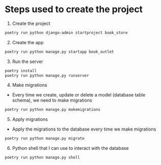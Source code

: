 # Steps used to create the project

1. Create the project

```bash
poetry run python django-admin startproject book_store
```

2. Create the app

```bash
poetry run python manage.py startapp book_outlet
```

3. Run the server

```bash
poetry install
poetry run python manage.py runserver
```

4. Make migrations
- Every time we create, update or delete a model (database table schema), we need to make migrations

```bash
poetry run python manage.py makemigrations
```

5. Apply migrations
- Apply the migrations to the database every time we make migrations

```bash
poetry run python manage.py migrate
```

6. Python shell that I can use to interact with the database

```bash
poetry run python manage.py shell
```


